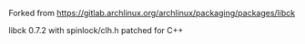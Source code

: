 Forked from https://gitlab.archlinux.org/archlinux/packaging/packages/libck

libck 0.7.2 with spinlock/clh.h patched for C++
